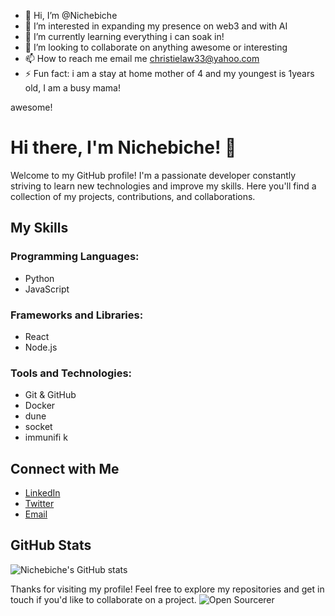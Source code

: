 

- 👋 Hi, I’m @Nichebiche
- 👀 I’m interested in expanding my presence on web3 and with AI 
- 🌱 I’m currently learning everything i can soak in!
- 💞️ I’m looking to collaborate on anything awesome or interesting 
- 📫 How to reach me email me christielaw33@yahoo.com
- ⚡ Fun fact: i am a stay at home mother of 4 and my youngest is 1years old, I am a busy mama! 

<!---
Nichebiche/Nichebiche is a ✨ special ✨ repository because its `README.md` (this file) appears on your GitHub profile.
You can click the Preview link to take a look at your changes.
--->awesome!

# Hi there, I'm Nichebiche! 👋

Welcome to my GitHub profile! I'm a passionate developer constantly striving to learn new technologies and improve my skills. Here you'll find a collection of my projects, contributions, and collaborations.

## My Skills

### Programming Languages:
- Python
- JavaScript
  

### Frameworks and Libraries:
- React
- Node.js
  

### Tools and Technologies:
- Git & GitHub
- Docker
- dune
- socket
- immunifi
  k
## Connect with Me

- [LinkedIn](https://www.linkedin.com/in/nichebiche)
- [Twitter](https://twitter.com/nichebiche)
- [Email](mailto:your-email@example.com)

## GitHub Stats

![Nichebiche's GitHub stats](https://github-readme-stats.vercel.app/api?username=Nichebiche&show_icons=true&theme=radical)

Thanks for visiting my profile! Feel free to explore my repositories and get in touch if you'd like to collaborate on a project.
![Open Sourcerer](https://github.com/sagelga/github-achievement/blob/main/img/open-sourcerer/open-sourcerer-default.png)
